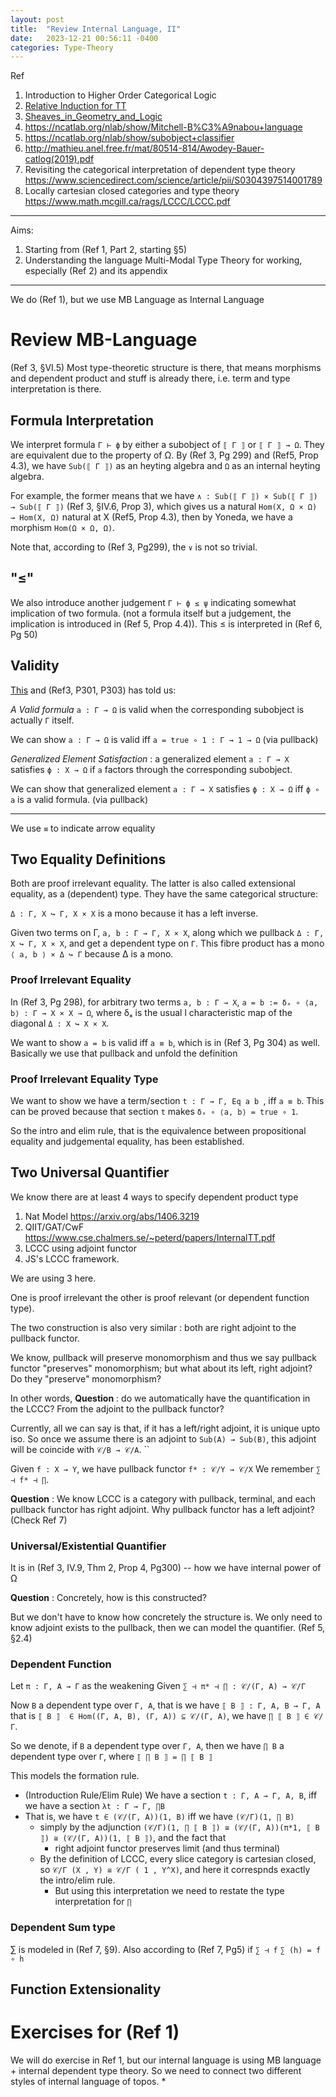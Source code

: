 ```yaml
---
layout: post
title:  "Review Internal Language, II"
date:   2023-12-21 00:56:11 -0400
categories: Type-Theory
---
```


Ref
1. Introduction to Higher Order Categorical Logic
2. [Relative Induction for TT](https://arxiv.org/pdf/2102.11649.pdf) 
3. [Sheaves_in_Geometry_and_Logic](http://atondwal.org/Sheaves_in_Geometry_and_Logic__MacLane_Moerdijk.pdf)
4. https://ncatlab.org/nlab/show/Mitchell-B%C3%A9nabou+language
5. https://ncatlab.org/nlab/show/subobject+classifier 
6. http://mathieu.anel.free.fr/mat/80514-814/Awodey-Bauer-catlog(2019).pdf 
7. Revisiting the categorical interpretation of dependent type theory https://www.sciencedirect.com/science/article/pii/S0304397514001789
8. Locally cartesian closed categories and type theory https://www.math.mcgill.ca/rags/LCCC/LCCC.pdf

 
***
Aims:
1. Starting from (Ref 1, Part 2, starting §5)
2. Understanding the language Multi-Modal Type Theory for working, especially (Ref 2) and its appendix

***
We do (Ref 1), but we use MB Language as Internal Language
# Review MB-Language
(Ref 3, §VI.5)
Most type-theoretic structure is there, that means morphisms and dependent product and stuff is already there, i.e. term and type interpretation is there.

## Formula Interpretation

We interpret formula `Γ ⊢ ϕ` by either a subobject of `⟦ Γ ⟧` or `⟦ Γ ⟧ → Ω`. 
They are equivalent due to the property of Ω.
By (Ref 3, Pg 299) and (Ref5, Prop 4.3), we have `Sub(⟦ Γ ⟧)` as an heyting algebra and `Ω` as an internal heyting algebra.

For example, the former means that we have `∧ : Sub(⟦ Γ ⟧) × Sub(⟦ Γ ⟧) → Sub(⟦ Γ ⟧)` (Ref 3, §IV.6, Prop 3), which gives us a natural `Hom(X, Ω × Ω) → Hom(X, Ω)` natural at X (Ref5, Prop 4.3), then by Yoneda, we have a morphism `Hom(Ω × Ω, Ω)`.

Note that, according to (Ref 3, Pg299), the `∨` is not so trivial.

## "≤"

We also introduce another judgement `Γ ⊢ ϕ ≤ ψ` indicating somewhat implication of two formula. (not a formula itself but a judgement, the implication is introduced in (Ref 5, Prop 4.4)). This ≤ is interpreted in (Ref 6, Pg 50)

## Validity
[This](https://ncatlab.org/nlab/show/Kripke-Joyal+semantics) and (Ref3, P301, P303) has told us:


*A Valid formula* `a : Γ → Ω` is valid when the corresponding subobject is actually `Γ` itself.

We can show `a : Γ → Ω` is valid iff `a = true ∘ 1 : Γ → 1 → Ω` (via pullback)


*Generalized Element Satisfaction* : a generalized element `a : Γ → X` satisfies `ϕ : X → Ω` if `a` factors through the corresponding subobject.

We can show that generalized element `a : Γ → X` satisfies `ϕ : X → Ω` iff `ϕ ∘ a` is a valid formula. (via pullback)

***

We use `≡` to indicate arrow equality

## Two Equality Definitions
Both are proof irrelevant equality. The latter is also called extensional equality, as a (dependent) type. 
They have the same categorical structure: 



`Δ : Γ, X ↪ Γ, X × X` is a mono because it has a left inverse.

Given two terms on Γ, `a, b : Γ → Γ, X × X`, along which we pullback `Δ : Γ, X ↪ Γ, X × X`, and get a dependent type on `Γ`.
This fibre product has a mono `⟨ a, b ⟩ × Δ ↪ Γ` because Δ is a mono. 


### Proof Irrelevant Equality
In (Ref 3, Pg 298), for arbitrary two terms `a, b : Γ → X`, `a = b := δₓ ∘ ⟨a, b⟩ : Γ → X × X → Ω`, where δₓ is the usual l characteristic map of the diagonal `Δ : X ↪ X × X`.

We want to show `a = b` is valid iff `a ≡ b`, which is in (Ref 3, Pg 304) as well. Basically we use that pullback and unfold the definition


### Proof Irrelevant Equality Type
We want to show  we have a term/section  `t : Γ → Γ, Eq a b `, iff `a ≡ b`. This can be proved because that section `t` makes `δₓ ∘ ⟨a, b⟩ = true ∘ 1`. 

So the intro and elim rule, that is the equivalence between propositional equality and judgemental equality, has been established.

## Two Universal Quantifier

We know there are at least 4 ways to specify dependent product type
1. Nat Model https://arxiv.org/abs/1406.3219
2. QIIT/GAT/CwF https://www.cse.chalmers.se/~peterd/papers/InternalTT.pdf 
3. LCCC using adjoint functor
4. JS's LCCC framework.

We are using 3 here.

One is proof irrelevant the other is proof relevant (or dependent function type).

The two construction is also very similar : both are right adjoint to the pullback functor. 

We know, pullback will preserve monomorphism and thus we say pullback functor "preserves" monomorphism;
but what about its left, right adjoint? Do they "preserve" monomorphism? 

In other words, 
**Question** : do we automatically have the quantification in the LCCC? From the adjoint to the pullback functor?

Currently, all we can say is that, if it has a left/right adjoint, it is unique upto iso. 
So once we assume there is an adjoint to `Sub(A) → Sub(B)`, this adjoint will be coincide with `𝒞/B → 𝒞/A`.
``

Given `f : X → Y`, we have pullback functor `f* : 𝒞/Y → 𝒞/X`
We remember `∑ ⊣ f* ⊣ ∏`.
<!-- 
So, let `y ∈ 𝒞/Y` and `x ∈ 𝒞/X`,
`Hom(f* y, x) ≅ Hom(y, ∏ x)`

Now if `x` is a monomorphism in `𝒞`,  -->

**Question** : We know LCCC is a category with pullback, terminal, and each pullback functor has right adjoint. Why pullback functor has a left adjoint? (Check Ref 7)

### Universal/Existential Quantifier
It is in (Ref 3, IV.9, Thm 2, Prop 4, Pg300) -- how we have internal power of Ω

**Question** : Concretely, how is this constructed?

But we don't have to know how concretely the structure is. We only need to know adjoint exists to the pullback, 
then we can model the quantifier. (Ref 5, §2.4)

### Dependent Function
Let `π : Γ, A → Γ` as the weakening
Given `∑ ⊣ π* ⊣ ∏ : 𝒞/(Γ, A) → 𝒞/Γ`

Now `B` a dependent type over `Γ, A`, 
that is we have `⟦ B ⟧ : Γ, A, B → Γ, A`
that is `⟦ B ⟧  ∈ Hom((Γ, A, B), (Γ, A)) ⊆ 𝒞/(Γ, A)`, we have `∏ ⟦ B ⟧ ∈ 𝒞/Γ`.

So we denote, if `B` a dependent type over `Γ, A`, then we have `∏ B` a dependent type over `Γ`, where
`⟦ ∏ B ⟧ = ∏ ⟦ B ⟧`

This models the formation rule.

* (Introduction Rule/Elim Rule) We have a section `t : Γ, A → Γ, A, B`, iff we have a section `λt : Γ → Γ, ∏B`
* That is, we have `t ∈ (𝒞/(Γ, A))(1, B)` iff we have `(𝒞/Γ)(1, ∏ B)`
  * simply by the adjunction `(𝒞/Γ)(1, ∏ ⟦ B ⟧) ≅ (𝒞/(Γ, A))(π*1, ⟦ B ⟧) ≅ (𝒞/(Γ, A))(1, ⟦ B ⟧)`, and the fact that
    * right adjoint functor preserves limit (and thus terminal)
  * By the definition of LCCC, every slice category is cartesian closed, so `𝒞/Γ (X , Y) ≅ 𝒞/Γ ( 1 , Y^X)`, and here it correspnds exactly the intro/elim rule. 
    * But using this interpretation we need to restate the type interpretation for `∏`



### Dependent Sum type
∑ is modeled in (Ref 7, §9). Also according to (Ref 7, Pg5) if `∑ ⊣ f` `∑ (h) = f ∘ h`


## Function Extensionality



# Exercises for (Ref 1)
We will do exercise in Ref 1, but our internal language is using MB language + internal dependent type theory. So we need to connect two different styles of internal language of topos.
* 